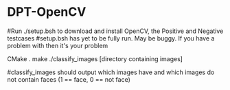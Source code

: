 # DPT-OpenCV

#Run ./setup.bsh to download and install OpenCV, the Positive and Negative testcases
#setup.bsh has yet to be fully run. May be buggy. If you have a problem with then it's your problem

CMake .
make
./classify_images [directory containing images]

#classify_images should output which images have and which images do not contain faces (1 == face, 0 == not face)
